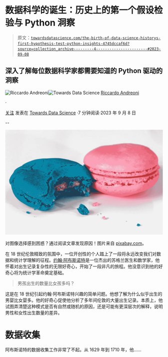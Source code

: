 # 数据科学的诞生：历史上的第一个假设检验与 Python 洞察

> 原文：[`towardsdatascience.com/the-birth-of-data-science-historys-first-hypothesis-test-python-insights-4745dccaf6d?source=collection_archive---------4-----------------------#2023-09-08`](https://towardsdatascience.com/the-birth-of-data-science-historys-first-hypothesis-test-python-insights-4745dccaf6d?source=collection_archive---------4-----------------------#2023-09-08)

## 深入了解每位数据科学家都需要知道的 Python 驱动的洞察

[](https://medium.com/@riccardo.andreoni?source=post_page-----4745dccaf6d--------------------------------)![Riccardo Andreoni](https://medium.com/@riccardo.andreoni?source=post_page-----4745dccaf6d--------------------------------)[](https://towardsdatascience.com/?source=post_page-----4745dccaf6d--------------------------------)![Towards Data Science](https://towardsdatascience.com/?source=post_page-----4745dccaf6d--------------------------------) [Riccardo Andreoni](https://medium.com/@riccardo.andreoni?source=post_page-----4745dccaf6d--------------------------------)

·

[关注](https://medium.com/m/signin?actionUrl=https%3A%2F%2Fmedium.com%2F_%2Fsubscribe%2Fuser%2F76784541161c&operation=register&redirect=https%3A%2F%2Ftowardsdatascience.com%2Fthe-birth-of-data-science-historys-first-hypothesis-test-python-insights-4745dccaf6d&user=Riccardo+Andreoni&userId=76784541161c&source=post_page-76784541161c----4745dccaf6d---------------------post_header-----------) 发表在 [Towards Data Science](https://towardsdatascience.com/?source=post_page-----4745dccaf6d--------------------------------) ·7 分钟阅读·2023 年 9 月 8 日[](https://medium.com/m/signin?actionUrl=https%3A%2F%2Fmedium.com%2F_%2Fvote%2Ftowards-data-science%2F4745dccaf6d&operation=register&redirect=https%3A%2F%2Ftowardsdatascience.com%2Fthe-birth-of-data-science-historys-first-hypothesis-test-python-insights-4745dccaf6d&user=Riccardo+Andreoni&userId=76784541161c&source=-----4745dccaf6d---------------------clap_footer-----------)

--

[](https://medium.com/m/signin?actionUrl=https%3A%2F%2Fmedium.com%2F_%2Fbookmark%2Fp%2F4745dccaf6d&operation=register&redirect=https%3A%2F%2Ftowardsdatascience.com%2Fthe-birth-of-data-science-historys-first-hypothesis-test-python-insights-4745dccaf6d&source=-----4745dccaf6d---------------------bookmark_footer-----------)![](img/00d80f9d8a77255c71ca1e897bb2453f.png)

对图像选择感到困惑？通过阅读文章发现原因！图片来自 [pixabay.com](https://pixabay.com/photos/macaroons-pastry-sweets-colorful-1975545/)。

在 18 世纪伦敦精致的氛围中，一位开创性的个人踏上了一段将永远改变我们对数据和统计学理解的征程。[约翰·阿布斯诺特](https://en.wikipedia.org/wiki/John_Arbuthnot)是一位杰出的苏格兰医生和数学家，他怀着对出生记录复杂性的无限好奇心，开始了一段非凡的旅程。他没意识到他的好奇心将为统计学革命奠定基础。

> 男孩出生的数量比女孩多吗？

这是在 18 世纪引起约翰·阿布斯诺特兴趣的简单问题。他想了解为什么似乎出生的男婴比女婴多。他的好奇心促使他分析了多年间伦敦的大量出生记录。本质上，他试图弄清楚这种模式是否有自然或随机的原因，还是可能有更深层次的解释，说明男性和女性出生数量的差异。

# 数据收集

阿布斯诺特的数据收集工作非常了不起。从 1629 年到 1710 年，他……
